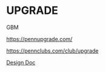 # UPGRADE

GBM

https://pennupgrade.com/

https://pennclubs.com/club/upgrade

[Design Doc](https://docs.google.com/document/d/19Cnqv7evrCPELC8RHT28efVWH9rHiUNaAy0G3eevFpY/edit)